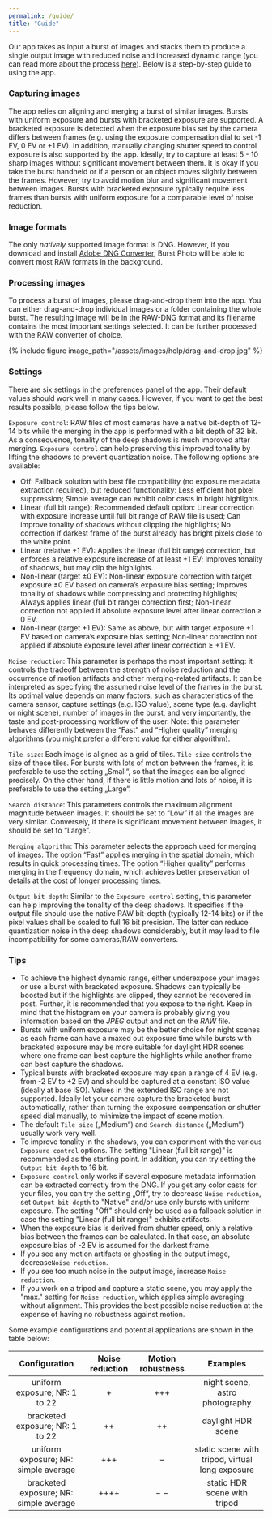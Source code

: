 ```yaml
---
permalink: /guide/
title: "Guide"
---
```


Our app takes as input a burst of images and stacks them to produce a single output image with reduced noise and increased dynamic range (you can read more about the process [here](/tech/)). Below is a step-by-step guide to using the app.

### Capturing images

The app relies on aligning and merging a burst of similar images. Bursts with uniform exposure and bursts with bracketed exposure are supported. A bracketed exposure is detected when the exposure bias set by the camera differs between frames (e.g. using the exposure compensation dial to set -1 EV, 0 EV or +1 EV). In addition, manually changing shutter speed to control exposure is also supported by the app. Ideally, try to capture at least 5 - 10 sharp images without significant movement between them. It is okay if you take the burst handheld or if a person or an object moves slightly between the frames. However, try to avoid motion blur and significant movement between images. Bursts with bracketed exposure typically require less frames than bursts with uniform exposure for a comparable level of noise reduction.

### Image formats

The only *natively* supported image format is DNG. However, if you download and install [Adobe DNG Converter](https://helpx.adobe.com/camera-raw/using/adobe-dng-converter.html), Burst Photo will be able to convert most RAW formats in the background.

### Processing images

To process a burst of images, please drag-and-drop them into the app. You can either drag-and-drop individual images or a folder containing the whole burst. The resulting image will be in the RAW-DNG format and its filename contains the most important settings selected. It can be further processed with the RAW converter of choice. 

{% include figure image_path="/assets/images/help/drag-and-drop.jpg" %}

### Settings

There are six settings in the preferences panel of the app. Their default values should work well in many cases. However, if you want to get the best results possible, please follow the tips below.

`Exposure control`: RAW files of most cameras have a native bit-depth of 12-14 bits while the merging in the app is performed with a bit depth of 32 bit. As a consequence, tonality of the deep shadows is much improved after merging. `Exposure control` can help preserving this improved tonality by lifting the shadows to prevent quantization noise. The following options are available:
- Off: Fallback solution with best file compatibility (no exposure metadata extraction required), but reduced functionality: Less efficient hot pixel suppression; Simple average can exhibit color casts in bright highlights.
- Linear (full bit range): Recommended default option: Linear correction with exposure increase until full bit range of RAW file is used; Can improve tonality of shadows without clipping the highlights; No correction if darkest frame of the burst already has bright pixels close to the white point.
- Linear (relative +1 EV): Applies the linear (full bit range) correction, but enforces a relative exposure increase of at least +1 EV; Improves tonality of shadows, but may clip the highlights.
- Non-linear (target ±0 EV): Non-linear exposure correction with target exposure ±0 EV based on camera’s exposure bias setting; Improves tonality of shadows while compressing and protecting highlights; Always applies linear (full bit range) correction first; Non-linear correction not applied if absolute exposure level after linear correction ≥ 0 EV.
- Non-linear (target +1 EV): Same as above, but with target exposure +1 EV based on camera’s exposure bias setting; Non-linear correction not applied if absolute exposure level after linear correction ≥ +1 EV.

`Noise reduction`: This parameter is perhaps the most important setting: it controls the tradeoff between the strength of noise reduction and the occurrence of motion artifacts and other merging-related artifacts. It can be interpreted as specifying the assumed noise level of the frames in the burst. Its optimal value depends on many factors, such as characteristics of the camera sensor, capture settings (e.g. ISO value), scene type (e.g. daylight or night scene), number of images in the burst, and very importantly, the taste and post-processing workflow of the user. Note: this parameter behaves differently between the “Fast” and “Higher quality” merging algorithms (you might prefer a different value for either algorithm).

`Tile size`: Each image is aligned as a grid of tiles. `Tile size` controls the size of these tiles. For bursts with lots of motion between the frames, it is preferable to use the setting „Small“, so that the images can be aligned precisely. On the other hand, if there is little motion and lots of noise, it is preferable to use the setting „Large“.

`Search distance`: This parameters controls the maximum alignment magnitude between images. It should be set to “Low” if all the images are very similar. Conversely, if there is significant movement between images, it should be set to “Large”.

`Merging algorithm`: This parameter selects the approach used for merging of images. The option “Fast” applies merging in the spatial domain, which results in quick processing times. The option “Higher quality” performs merging in the frequency domain, which achieves better preservation of details at the cost of longer processing times.

`Output bit depth`: Similar to the `Exposure control` setting, this parameter can help improving the tonality of the deep shadows. It specifies if the output file should use the native RAW bit-depth (typically 12-14 bits) or if the pixel values shall be scaled to full 16 bit precision. The latter can reduce quantization noise in the deep shadows considerably, but it may lead to file incompatibility for some cameras/RAW converters. 

### Tips

- To achieve the highest dynamic range, either underexpose your images or use a burst with bracketed exposure. Shadows can typically be boosted but if the highlights are clipped, they cannot be recovered in post. Further, it is recommended that you expose to the right. Keep in mind that the histogram on your camera is probably giving you information based on the *JPEG* output and not on the *RAW* file.
- Bursts with uniform exposure may be the better choice for night scenes as each frame can have a maxed out exposure time while bursts with bracketed exposure may be more suitable for daylight HDR scenes where one frame can best capture the highlights while another frame can best capture the shadows.  
- Typical bursts with bracketed exposure may span a range of 4 EV (e.g. from -2 EV to +2 EV) and should be captured at a constant ISO value (ideally at base ISO). Values in the extended ISO range are not supported. Ideally let your camera capture the bracketed burst automatically, rather than turning the exposure compensation or shutter speed dial manually, to minimize the impact of scene motion. 
- The default `Tile size` („Medium“) and `Search distance` („Medium“) usually work very well.
- To improve tonality in the shadows, you can experiment with the various `Exposure control` options. The setting "Linear (full bit range)" is recommended as the starting point. In addition, you can try setting the `Output bit depth` to 16 bit.
- `Exposure control` only works if several exposure metadata information can be extracted correctly from the DNG. If you get any color casts for your files, you can try the setting „Off“, try to decrease `Noise reduction`, set `Output bit depth` to "Native" and/or use only bursts with uniform exposure. The setting "Off" should only be used as a fallback solution in case the setting "Linear (full bit range)" exhibits artifacts. 
- When the exposure bias is derived from shutter speed, only a relative bias between the frames can be calculated. In that case, an absolute exposure bias of -2 EV is assumed for the darkest frame.
- If you see any motion artifacts or ghosting in the output image, decrease`Noise reduction`.
- If you see too much noise in the output image, increase `Noise reduction`.
- If you work on a tripod and capture a static scene, you may apply the "max." setting for `Noise reduction`, which applies simple averaging without alignment. This provides the best possible noise reduction at the expense of having no robustness against motion.

Some example configurations and potential applications are shown in the table below:

| Configuration | Noise reduction | Motion robustness | Examples |
|:-------------:|:---------------:|:-----------------:|:--------:|
| uniform exposure; NR: 1 to 22          | +    | +++ | night scene, astro photography |
| bracketed exposure; NR: 1 to 22        | ++   | ++  | daylight HDR scene |
| uniform exposure; NR: simple average   | +++  | &minus; | static scene with tripod, virtual long exposure |
| bracketed exposure; NR: simple average | ++++ | &minus; &minus; | static HDR scene with tripod |

